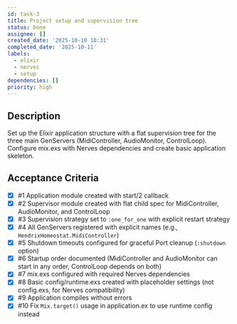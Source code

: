 ```yaml
---
id: task-3
title: Project setup and supervision tree
status: Done
assignee: []
created_date: '2025-10-10 10:31'
completed_date: '2025-10-11'
labels:
  - elixir
  - nerves
  - setup
dependencies: []
priority: high
---
```


## Description

<!-- SECTION:DESCRIPTION:BEGIN -->
Set up the Elixir application structure with a flat supervision tree for the three main GenServers (MidiController, AudioMonitor, ControlLoop). Configure mix.exs with Nerves dependencies and create basic application skeleton.
<!-- SECTION:DESCRIPTION:END -->

## Acceptance Criteria
<!-- AC:BEGIN -->
- [x] #1 Application module created with start/2 callback
- [x] #2 Supervisor module created with flat child spec for MidiController, AudioMonitor, and ControlLoop
- [x] #3 Supervision strategy set to `:one_for_one` with explicit restart strategy
- [x] #4 All GenServers registered with explicit names (e.g., `HendrixHomeostat.MidiController`)
- [x] #5 Shutdown timeouts configured for graceful Port cleanup (`:shutdown` option)
- [x] #6 Startup order documented (MidiController and AudioMonitor can start in any order, ControlLoop depends on both)
- [x] #7 mix.exs configured with required Nerves dependencies
- [x] #8 Basic config/runtime.exs created with placeholder settings (not config.exs, for Nerves compatibility)
- [x] #9 Application compiles without errors
- [x] #10 Fix `Mix.target()` usage in application.ex to use runtime config instead
<!-- AC:END -->
